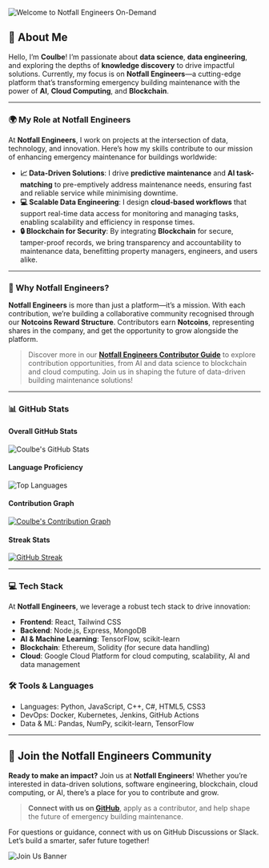 ![Welcome to Notfall Engineers On-Demand](assets/notfall_logo.png)

## 💫 About Me

Hello, I’m **Coulbe**! I’m passionate about **data science**, **data engineering**, and exploring the depths of **knowledge discovery** to drive impactful solutions. Currently, my focus is on **Notfall Engineers**—a cutting-edge platform that’s transforming emergency building maintenance with the power of **AI**, **Cloud Computing**, and **Blockchain**.

---

### 🌍 My Role at Notfall Engineers

At **Notfall Engineers**, I work on projects at the intersection of data, technology, and innovation. Here’s how my skills contribute to our mission of enhancing emergency maintenance for buildings worldwide:

- **📈 Data-Driven Solutions**: I drive **predictive maintenance** and **AI task-matching** to pre-emptively address maintenance needs, ensuring fast and reliable service while minimising downtime.
- **💻 Scalable Data Engineering**: I design **cloud-based workflows** that support real-time data access for monitoring and managing tasks, enabling scalability and efficiency in response times.
- **🔒 Blockchain for Security**: By integrating **Blockchain** for secure, tamper-proof records, we bring transparency and accountability to maintenance data, benefitting property managers, engineers, and users alike.

---

### 🚀 Why Notfall Engineers?

**Notfall Engineers** is more than just a platform—it’s a mission. With each contribution, we’re building a collaborative community recognised through our **Notcoins Reward Structure**. Contributors earn **Notcoins**, representing shares in the company, and get the opportunity to grow alongside the platform.

> Discover more in our **[Notfall Engineers Contributor Guide](https://github.com/Coulbe/notfallengineers/contributions/CONTRIBUTING.md)** to explore contribution opportunities, from AI and data science to blockchain and cloud computing. Join us in shaping the future of data-driven building maintenance solutions!

---

### 📊 GitHub Stats

#### Overall GitHub Stats
![Coulbe's GitHub Stats](https://github-readme-stats.vercel.app/api?username=Coulbe&show_icons=true&theme=radical)

#### Language Proficiency
![Top Languages](https://github-readme-stats.vercel.app/api/top-langs/?username=Coulbe&layout=compact&theme=radical)

#### Contribution Graph
[![Coulbe's Contribution Graph](https://activity-graph.herokuapp.com/graph?username=Coulbe&theme=react-dark&hide_border=true&color=58a6ff&line=58a6ff&point=9be9ff)](https://github.com/Coulbe)

#### Streak Stats
[![GitHub Streak](https://github-readme-streak-stats.herokuapp.com?user=Coulbe&theme=radical)](https://git.io/streak-stats)

---

### 💻 Tech Stack

At **Notfall Engineers**, we leverage a robust tech stack to drive innovation:

- **Frontend**: React, Tailwind CSS
- **Backend**: Node.js, Express, MongoDB
- **AI & Machine Learning**: TensorFlow, scikit-learn
- **Blockchain**: Ethereum, Solidity (for secure data handling)
- **Cloud**: Google Cloud Platform for cloud computing, scalability, AI and data management

### 🛠️ Tools & Languages
- Languages: Python, JavaScript, C++, C#, HTML5, CSS3
- DevOps: Docker, Kubernetes, Jenkins, GitHub Actions
- Data & ML: Pandas, NumPy, scikit-learn, TensorFlow

---

## 🎉 Join the Notfall Engineers Community

**Ready to make an impact?** Join us at **Notfall Engineers**! Whether you’re interested in data-driven solutions, software engineering, blockchain, cloud computing, or AI, there’s a place for you to contribute and grow.

> **Connect with us on [GitHub](https://github.com/Coulbe/notfallengineers)**, apply as a contributor, and help shape the future of emergency building maintenance.

For questions or guidance, connect with us on GitHub Discussions or Slack. Let’s build a smarter, safer future together!

![Join Us Banner](assets/join_us_banner.png)


